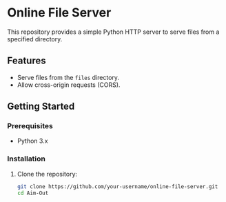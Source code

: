 # Online File Server

This repository provides a simple Python HTTP server to serve files from a specified directory.

## Features
- Serve files from the `files` directory.
- Allow cross-origin requests (CORS).

## Getting Started

### Prerequisites

- Python 3.x

### Installation

1. Clone the repository:

   ```bash
   git clone https://github.com/your-username/online-file-server.git
   cd Aim-Out
